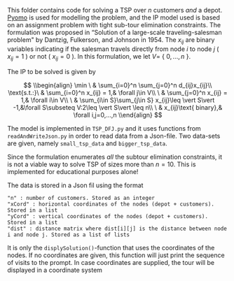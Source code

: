 This folder contains code for solving a TSP over $n$ customers *and* a depot.
[Pyomo](http://www.pyomo.org/) is used for modelling the problem, and the IP model used is based on an assignment problem with tight
sub-tour elimination constraints. The formulation was proposed in “Solution of a large-scale traveling-salesman problem" by Dantzig, Fulkerson, and 
Johnson in 1954. The $x_{ij}$ are binary variables indicating if the salesman travels directly from node $i$ to node $j$ ( $x_{ij}=1$ ) or not 
( $x_{ij}=0$ ). In this formulation, we let $V=$ { $0,...,n$ }.

The IP to be solved is given by 

$$
\\begin{align}
  \min        \ & \sum_{i=0}^n \sum_{j=0}^n d_{ij}x_{ij}\\
  \text{s.t.:}\ & \sum_{i=0}^n x_{ij} = 1,& \forall j\in V\\
              \ & \sum_{j=0}^n x_{ij} = 1,& \forall i\in V\\
              \ & \sum_{i\in S}\sum_{j\in S} x_{ij}\leq \vert S\vert -1,&\forall S\subseteq V:2\leq \vert S\vert \leq n\\
              \ & x_{ij}\text{ binary},& \forall i,j=0,...,n
\\end{align}
$$

The model is implemented in `TSP_DFJ.py` and it uses functions from `readAndWriteJson.py` in order to read data from a Json-file.
Two data-sets are given, namely `small_tsp_data` and `bigger_tsp_data`.

Since the formulation enumerates *all* the subtour elimination constraints, it is not a viable way to solve TSP of sizes more than $n=10$. 
This is implemented for educational purposes alone!

The data is stored in a Json fil using the format
```
"n" : number of customers. Stored as an integer
"xCord" : horizontal coordinates of the nodes (depot + customers). Stored in a list
"yCord" : vertical coordinates of the nodes (depot + customers). Stored in a list
"dist" : distance matrix where dist[i][j] is the distance between node i and node j. Stored as a list of lists
```

It is only the `displySolution()`-function that uses the coordinates of the nodes. 
If no coordinates are given, this function will just print the sequence of visits to the prompt.
In case coordinates are supplied, the tour will be displayed in a coordinate system
